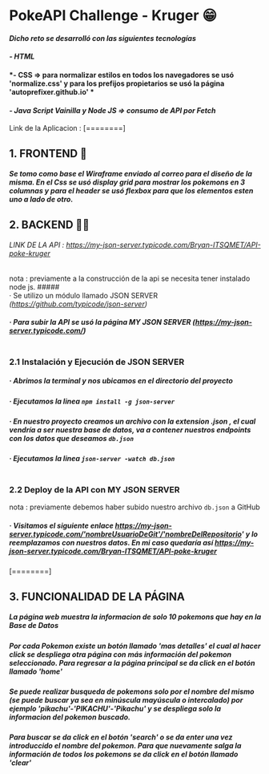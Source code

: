 # PokeAPI Challenge - Kruger 😁
#### *Dicho reto se desarrolló con las siguientes tecnologías*
#### *- HTML*
#### *- CSS => para normalizar estilos en todos los navegadores se usó 'normalize.css' y para los prefijos propietarios se usó la página 'autoprefixer.github.io' *
#### *- Java Script Vainilla y Node JS => consumo de API por Fetch*
 Link de la Aplicacion : 
[========]
## 1. FRONTEND 🤳
##### Se tomo como base el Wiraframe enviado al correo para el diseño de la misma. En el Css se usó display grid para mostrar los pokemons en 3 columnas y para el header se usó flexbox para que los elementos esten uno a lado de otro.
## 2. BACKEND 🐱‍🏍
###### *LINK DE LA API :  https://my-json-server.typicode.com/Bryan-ITSQMET/API-poke-kruger*
nota : previamente a la construcción de la api se necesita tener instalado node js.
#####<BR>· Se utilizo un módulo llamado JSON SERVER *(https://github.com/typicode/json-server)*
##### · Para subir la API se usó la página MY JSON SERVER *(https://my-json-server.typicode.com/)*
###  <BR> 2.1 Instalación y Ejecución de JSON SERVER 
##### · Abrimos la terminal y nos ubicamos en el directorio del proyecto
##### · Ejecutamos la linea `npm install -g json-server`
##### · En nuestro proyecto creamos un archivo con la extension .json , el cual vendría a ser nuestra base de datos, va a contener nuestros endpoints con los datos que deseamos `db.json`
##### · Ejecutamos la linea `json-server -watch db.json` 
###  <BR> 2.2 Deploy de la API con MY JSON SERVER 
nota : previamente debemos haber subido nuestro archivo `db.json` a GitHub
##### · Visitamos el siguiente enlace https://my-json-server.typicode.com/'nombreUsuarioDeGit'/'nombreDelRepositorio' y lo reemplazamos con nuestros datos. En mi caso quedaría así https://my-json-server.typicode.com/Bryan-ITSQMET/API-poke-kruger
[========]
## 3. FUNCIONALIDAD DE LA PÁGINA
##### La página web muestra la informacion de solo 10 pokemons que hay en la Base de Datos
##### Por cada Pokemon existe un botón llamado 'mas detalles' el cual al hacer click se despliega otra página con más información del pokemon seleccionado. Para regresar a la página principal se da click en el botón llamado 'home'
##### Se puede realizar busqueda de pokemons solo por el nombre del mismo (se puede buscar ya sea en minúscula mayúscula o intercalado) por ejemplo 'pikachu'-'PIKACHU'-'Pikachu' y se despliega solo la informacion del pokemon buscado. 
##### Para buscar se da click en el botón 'search' o se da enter una vez introduccido el nombre del pokemon. Para que nuevamente salga la información de todos los pokemons se da click en el botón llamado 'clear' 
